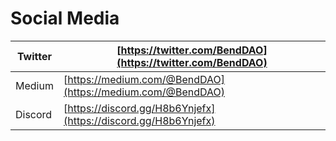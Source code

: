 # Social Media

| Twitter | [https://twitter.com/BendDAO](https://twitter.com/BendDAO)     |
| ------- | -------------------------------------------------------------- |
| Medium  | [https://medium.com/@BendDAO](https://medium.com/@BendDAO)     |
| Discord | [https://discord.gg/H8b6Ynjefx](https://discord.gg/H8b6Ynjefx) |
